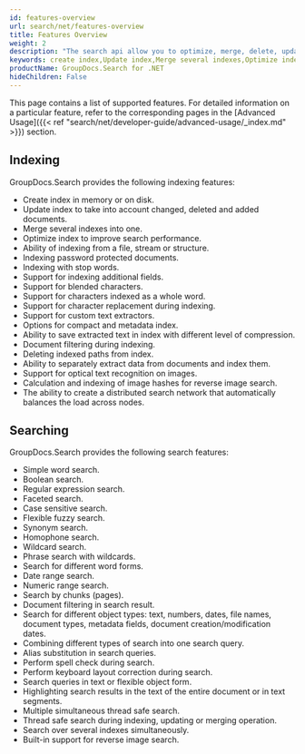 ```yaml
---
id: features-overview
url: search/net/features-overview
title: Features Overview
weight: 2
description: "The search api allow you to optimize, merge, delete, update and create indexes along with many other fascinating features"
keywords: create index,Update index,Merge several indexes,Optimize index
productName: GroupDocs.Search for .NET
hideChildren: False
---
```

This page contains a list of supported features. For detailed information on a particular feature, refer to the corresponding pages in the [Advanced Usage]({{< ref "search/net/developer-guide/advanced-usage/_index.md" >}}) section.

## Indexing

GroupDocs.Search provides the following indexing features:

*   Create index in memory or on disk.
*   Update index to take into account changed, deleted and added documents.
*   Merge several indexes into one.
*   Optimize index to improve search performance.
*   Ability of indexing from a file, stream or structure.
*   Indexing password protected documents.
*   Indexing with stop words.
*   Support for indexing additional fields.
*   Support for blended characters.
*   Support for characters indexed as a whole word.
*   Support for character replacement during indexing.
*   Support for custom text extractors.
*   Options for compact and metadata index.
*   Ability to save extracted text in index with different level of compression.
*   Document filtering during indexing.
*   Deleting indexed paths from index.
*   Ability to separately extract data from documents and index them.
*   Support for optical text recognition on images.
*   Calculation and indexing of image hashes for reverse image search.
*   The ability to create a distributed search network that automatically balances the load across nodes.

## Searching

GroupDocs.Search provides the following search features:

*   Simple word search.
*   Boolean search.
*   Regular expression search.
*   Faceted search.
*   Case sensitive search.
*   Flexible fuzzy search.
*   Synonym search.
*   Homophone search.
*   Wildcard search.
*   Phrase search with wildcards.
*   Search for different word forms.
*   Date range search.
*   Numeric range search.
*   Search by chunks (pages).
*   Document filtering in search result.
*   Search for different object types: text, numbers, dates, file names, document types, metadata fields, document creation/modification dates.
*   Combining different types of search into one search query.
*   Alias substitution in search queries.
*   Perform spell check during search.
*   Perform keyboard layout correction during search.
*   Search queries in text or flexible object form.
*   Highlighting search results in the text of the entire document or in text segments.
*   Multiple simultaneous thread safe search.
*   Thread safe search during indexing, updating or merging operation.
*   Search over several indexes simultaneously.
*   Built-in support for reverse image search.

